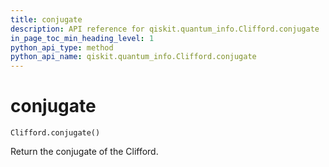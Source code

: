 ```yaml
---
title: conjugate
description: API reference for qiskit.quantum_info.Clifford.conjugate
in_page_toc_min_heading_level: 1
python_api_type: method
python_api_name: qiskit.quantum_info.Clifford.conjugate
---
```


# conjugate

<span id="qiskit.quantum_info.Clifford.conjugate" />

`Clifford.conjugate()`

Return the conjugate of the Clifford.

